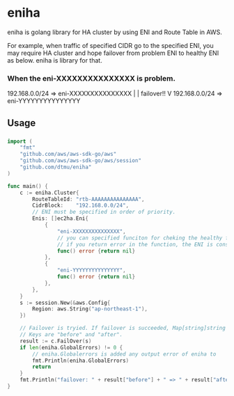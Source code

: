 # eniha
eniha is golang library for HA cluster by using ENI and Route Table in AWS.

For example, when traffic of specified CIDR go to the specified ENI, you may require HA cluster and hope failover from problem ENI to healthy ENI as below. eniha is library for that.

### When the eni-XXXXXXXXXXXXXXX is problem.
192.168.0.0/24 => eni-XXXXXXXXXXXXXXX
 |
 | failover!!
 V
192.168.0.0/24 => eni-YYYYYYYYYYYYYYY

## Usage
### 
```go
import (
	"fmt"
	"github.com/aws/aws-sdk-go/aws"
	"github.com/aws/aws-sdk-go/aws/session"
	"github.com/dtmu/eniha"
)

func main() {
	c := eniha.Cluster{
		RouteTableId: "rtb-AAAAAAAAAAAAAAA",
		CidrBlock:    "192.168.0.0/24",
		// ENI must be specified in order of priority.
		Enis: []ec2ha.Eni{
			{
				"eni-XXXXXXXXXXXXXXX",
				// you can specified funciton for cheking the healthy fo ENI.
				// if you return error in the function, the ENI is considered unhealthy vice versa.
				func() error {return nil} 
			},
			{
				"eni-YYYYYYYYYYYYYYY",
				func() error {return nil}
			},
		},
	}
	s := session.New(&aws.Config{
		Region: aws.String("ap-northeast-1"),
	})

	// Failover is tryied. If failover is succeeded, Map[string]string as result is returned.
	// Keys are "before" and "after".
	result := c.FailOver(s) 
	if len(eniha.GlobalErrors) != 0 {
		// eniha.Globalerrors is added any output error of eniha to
		fmt.Println(eniha.GlobalErrors)
		return
	}
	fmt.Println("failover: " + result["before"] + " => " + result["after"])
}
```
